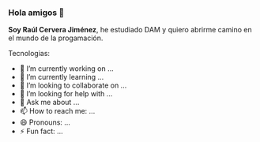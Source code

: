 ### Hola amigos 👋


**Soy Raúl Cervera Jiménez**, he estudiado DAM y quiero abrirme camino en el mundo de la progamación.

Tecnologias:

- 🔭 I’m currently working on ...
- 🌱 I’m currently learning ...
- 👯 I’m looking to collaborate on ...
- 🤔 I’m looking for help with ...
- 💬 Ask me about ...
- 📫 How to reach me: ...
- 😄 Pronouns: ...
- ⚡ Fun fact: ...

